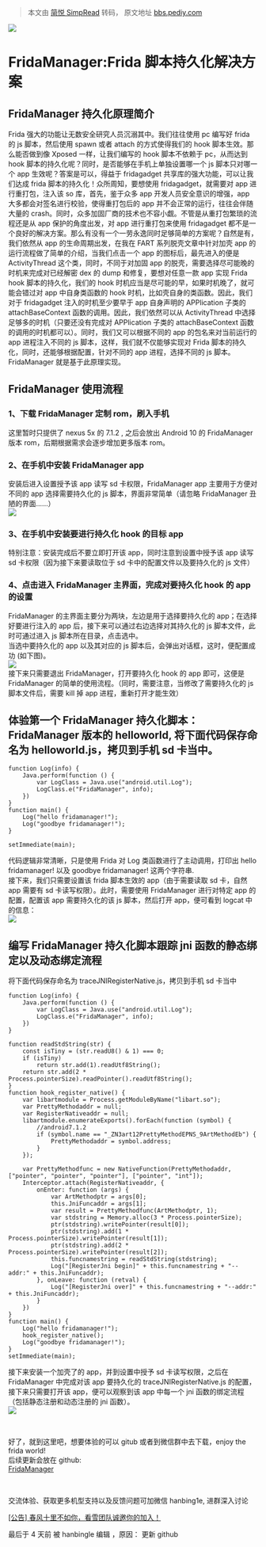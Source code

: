 > 本文由 [简悦 SimpRead](http://ksria.com/simpread/) 转码， 原文地址 [bbs.pediy.com](https://bbs.pediy.com/thread-266767.htm)

![](https://bbs.pediy.com/upload/attach/202103/632473_KYVKHZXRMY6ZFAK.png)

FridaManager:Frida 脚本持久化解决方案
============================

FridaManager 持久化原理简介
--------------------

Frida 强大的功能让无数安全研究人员沉溺其中。我们往往使用 pc 编写好 frida 的 js 脚本，然后使用 spawn 或者 attach 的方式使得我们的 hook 脚本生效。那么能否做到像 Xposed 一样，让我们编写的 hook 脚本不依赖于 pc，从而达到 hook 脚本的持久化呢？同时，是否能够在手机上单独设置哪一个 js 脚本只对哪一个 app 生效呢？答案是可以，得益于 fridagadget 共享库的强大功能，可以让我们达成 frida 脚本的持久化！众所周知，要想使用 fridagadget，就需要对 app 进行重打包，注入该 so 库，首先，鉴于众多 app 开发人员安全意识的增强，app 大多都会对签名进行校验，使得重打包后的 app 并不会正常的运行，往往会伴随大量的 crash。同时，众多加固厂商的技术也不容小觑。不管是从重打包繁琐的流程还是从 app 保护的角度出发，对 app 进行重打包来使用 fridagadget 都不是一个良好的解决方案。那么有没有一个一劳永逸同时足够简单的方案呢？自然是有，我们依然从 app 的生命周期出发，在我在 FART 系列脱壳文章中针对加壳 app 的运行流程做了简单的介绍，当我们点击一个 app 的图标后，最先进入的便是 ActivityThread 这个类，同时，不同于对加固 app 的脱壳，需要选择尽可能晚的时机来完成对已经解密 dex 的 dump 和修复，要想对任意一款 app 实现 Frida hook 脚本的持久化，我们的 hook 时机应当是尽可能的早，如果时机晚了，就可能会错过对 app 中自身类函数的 hook 时机，比如壳自身的类函数。因此，我们对于 fridagadget 注入的时机至少要早于 app 自身声明的 APPlication 子类的 attachBaseContext 函数的调用。因此，我们依然可以从 ActivityThread 中选择足够多的时机（只要还没有完成对 APPlication 子类的 attachBaseContext 函数的调用的时机都可以）。同时，我们又可以根据不同的 app 的包名来对当前运行的 app 进程注入不同的 js 脚本，这样，我们就不仅能够实现对 Frida 脚本的持久化，同时，还能够根据配置，针对不同的 app 进程，选择不同的 js 脚本。FridaManager 就是基于此原理实现。

FridaManager 使用流程
-----------------

### [](#1、下载fridamanager定制rom，刷入手机)1、下载 FridaManager 定制 rom，刷入手机

这里暂时只提供了 nexus 5x 的 7.1.2 , 之后会放出 Android 10 的 FridaManager 版本 rom，后期根据需求会逐步增加更多版本 rom。

### 2、在手机中安装 FridaManager app

安装后进入设置授予该 app 读写 sd 卡权限，FridaManager app 主要用于方便对不同的 app 选择需要持久化的 js 脚本，界面非常简单（请忽略 FridaManager 丑陋的界面......）  
![](https://bbs.pediy.com/upload/attach/202103/632473_9334ZCC2K99J9M7.png)

### [](#3、在手机中安装要进行持久化hook的目标app)3、在手机中安装要进行持久化 hook 的目标 app

特别注意：安装完成后不要立即打开该 app，同时注意到设置中授予该 app 读写 sd 卡权限（因为接下来要读取位于 sd 卡中的配置文件以及要持久化的 js 文件）

### [](#4、点击进入fridamanager主界面，完成对要持久化hook的app的设置)4、点击进入 FridaManager 主界面，完成对要持久化 hook 的 app 的设置

FridaManager 的主界面主要分为两块，左边是用于选择要持久化的 app；在选择好要进行注入的 app 后，接下来可以通过右边选择对其持久化的 js 脚本文件，此时可通过进入 js 脚本所在目录，点击选中。  
当选中要持久化的 app 以及其对应的 js 脚本后，会弹出对话框，这时，便配置成功 (如下图)。  
![](https://bbs.pediy.com/upload/attach/202103/632473_JXQ5QQXCJGZNY2U.png)  
接下来只需要退出 FridaManager，打开要持久化 hook 的 app 即可，这便是 FridaManager 的简单的使用流程。（同时，需要注意，当修改了需要持久化的 js 脚本文件后，需要 kill 掉 app 进程，重新打开才能生效）

体验第一个 FridaManager 持久化脚本：FridaManager 版本的 helloworld, 将下面代码保存命名为 helloworld.js，拷贝到手机 sd 卡当中。
--------------------------------------------------------------------------------------------

```
function Log(info) {
    Java.perform(function () {
        var LogClass = Java.use("android.util.Log");
        LogClass.e("FridaManager", info);
    })
}
function main() {
    Log("hello fridamanager!");
    Log("goodbye fridamanager!");
}
 
setImmediate(main);

```

代码逻辑非常清晰，只是使用 Frida 对 Log 类函数进行了主动调用，打印出 hello fridamanager! 以及 goodbye fridamanager! 这两个字符串.  
接下来，我们只需要设置该 frida 脚本生效的 app（由于需要读取 sd 卡，自然 app 需要有 sd 卡读写权限）。此时，需要使用 FridaManager 进行对特定 app 的配置，配置该 app 需要持久化的该 js 脚本，然后打开 app，便可看到 logcat 中的信息：  
![](https://bbs.pediy.com/upload/attach/202103/632473_NVWJNZECG3WVE6R.png)

编写 FridaManager 持久化脚本跟踪 jni 函数的静态绑定以及动态绑定流程
-------------------------------------------

将下面代码保存命名为 traceJNIRegisterNative.js，拷贝到手机 sd 卡当中

```
function Log(info) {
    Java.perform(function () {
        var LogClass = Java.use("android.util.Log");
        LogClass.e("FridaManager", info);
    })
}
 
function readStdString(str) {
    const isTiny = (str.readU8() & 1) === 0;
    if (isTiny)
        return str.add(1).readUtf8String();
    return str.add(2 * Process.pointerSize).readPointer().readUtf8String();
}
function hook_register_native() {
    var libartmodule = Process.getModuleByName("libart.so");
    var PrettyMethodaddr = null;
    var RegisterNativeaddr = null;
    libartmodule.enumerateExports().forEach(function (symbol) {
        //android7.1.2
        if (symbol.name == "_ZN3art12PrettyMethodEPNS_9ArtMethodEb") {
            PrettyMethodaddr = symbol.address;
        }
    });
 
    var PrettyMethodfunc = new NativeFunction(PrettyMethodaddr, ["pointer", "pointer", "pointer"], ["pointer", "int"]);
    Interceptor.attach(RegisterNativeaddr, {
        onEnter: function (args) {
            var ArtMethodptr = args[0];
            this.JniFuncaddr = args[1];
            var result = PrettyMethodfunc(ArtMethodptr, 1);
            var stdstring = Memory.alloc(3 * Process.pointerSize);
            ptr(stdstring).writePointer(result[0]);
            ptr(stdstring).add(1 * Process.pointerSize).writePointer(result[1]);
            ptr(stdstring).add(2 * Process.pointerSize).writePointer(result[2]);
            this.funcnamestring = readStdString(stdstring);
            Log("[RegisterJni begin]" + this.funcnamestring + "--addr:" + this.JniFuncaddr);
        }, onLeave: function (retval) {
            Log("[RegisterJni over]" + this.funcnamestring + "--addr:" + this.JniFuncaddr);
        }
    })
}
function main() {
    Log("hello fridamanager!");
    hook_register_native();
    Log("goodbye fridamanager!");
}
setImmediate(main);

```

接下来安装一个加壳了的 app，并到设置中授予 sd 卡读写权限，之后在 FridaManager 中完成对该 app 要持久化的 traceJNIRegisterNative.js 的配置，  
接下来只需要打开该 app，便可以观察到该 app 中每一个 jni 函数的绑定流程（包括静态注册和动态注册的 jni 函数）。  
![](https://bbs.pediy.com/upload/attach/202103/632473_TJNEKABRYT7TPC5.png)

 

好了，就到这里吧，想要体验的可以 gitub 或者到微信群中去下载，enjoy the frida world!  
后续更新会放在 github:  
[FridaManager](https://github.com/hanbinglengyue/FridaManager "FridaManager")

 

交流体验、获取更多机型支持以及反馈问题可加微信 hanbing1e, 进群深入讨论

[[公告] 春风十里不如你，看雪团队诚邀你的加入！](https://mp.weixin.qq.com/s/bJEtd2Fu_MwEjUdkT4H5bQ)

最后于 4 天前 被 hanbingle 编辑 ，原因： 更新 github